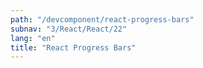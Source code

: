 ```yaml
---
path: "/devcomponent/react-progress-bars"
subnav: "3/React/React/22"
lang: "en"
title: "React Progress Bars"
---
```

